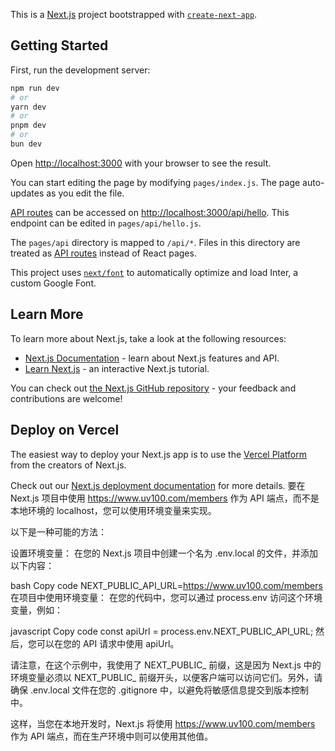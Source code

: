This is a [Next.js](https://nextjs.org/) project bootstrapped with [`create-next-app`](https://github.com/vercel/next.js/tree/canary/packages/create-next-app).

## Getting Started

First, run the development server:

```bash
npm run dev
# or
yarn dev
# or
pnpm dev
# or
bun dev
```

Open [http://localhost:3000](http://localhost:3000) with your browser to see the result.

You can start editing the page by modifying `pages/index.js`. The page auto-updates as you edit the file.

[API routes](https://nextjs.org/docs/api-routes/introduction) can be accessed on [http://localhost:3000/api/hello](http://localhost:3000/api/hello). This endpoint can be edited in `pages/api/hello.js`.

The `pages/api` directory is mapped to `/api/*`. Files in this directory are treated as [API routes](https://nextjs.org/docs/api-routes/introduction) instead of React pages.

This project uses [`next/font`](https://nextjs.org/docs/basic-features/font-optimization) to automatically optimize and load Inter, a custom Google Font.

## Learn More

To learn more about Next.js, take a look at the following resources:

- [Next.js Documentation](https://nextjs.org/docs) - learn about Next.js features and API.
- [Learn Next.js](https://nextjs.org/learn) - an interactive Next.js tutorial.

You can check out [the Next.js GitHub repository](https://github.com/vercel/next.js/) - your feedback and contributions are welcome!

## Deploy on Vercel

The easiest way to deploy your Next.js app is to use the [Vercel Platform](https://vercel.com/new?utm_medium=default-template&filter=next.js&utm_source=create-next-app&utm_campaign=create-next-app-readme) from the creators of Next.js.

Check out our [Next.js deployment documentation](https://nextjs.org/docs/deployment) for more details.
要在 Next.js 项目中使用 https://www.uv100.com/members 作为 API 端点，而不是本地环境的 localhost，您可以使用环境变量来实现。

以下是一种可能的方法：

设置环境变量： 在您的 Next.js 项目中创建一个名为 .env.local 的文件，并添加以下内容：

bash
Copy code
NEXT_PUBLIC_API_URL=https://www.uv100.com/members
在项目中使用环境变量： 在您的代码中，您可以通过 process.env 访问这个环境变量，例如：

javascript
Copy code
const apiUrl = process.env.NEXT_PUBLIC_API_URL;
然后，您可以在您的 API 请求中使用 apiUrl。

请注意，在这个示例中，我使用了 NEXT_PUBLIC_ 前缀，这是因为 Next.js 中的环境变量必须以 NEXT_PUBLIC_ 前缀开头，以便客户端可以访问它们。另外，请确保 .env.local 文件在您的 .gitignore 中，以避免将敏感信息提交到版本控制中。

这样，当您在本地开发时，Next.js 将使用 https://www.uv100.com/members 作为 API 端点，而在生产环境中则可以使用其他值。